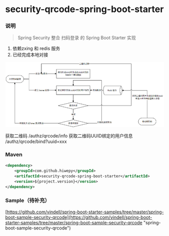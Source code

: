 # security-qrcode-spring-boot-starter

### 说明


 > Spring Security 整合 扫码登录  的 Spring Boot Starter 实现

1. 依赖zxing 和 redis 服务
2. 已经完成本地对接

![](https://github.com/hiwepy/security-qrcode-spring-boot-starter/blob/master/二维码扫码登录流程.png)

获取二维码
/authz/qrcode/info
获取二维码UUID绑定的用户信息
/authz/qrcode/bind?uuid=xxx

### Maven

``` xml
<dependency>
	<groupId>com.github.hiwepy</groupId>
	<artifactId>security-qrcode-spring-boot-starter</artifactId>
	<version>${project.version}</version>
</dependency>
```



### Sample（待补充）

[https://github.com/vindell/spring-boot-starter-samples/tree/master/spring-boot-sample-security-qrcode](https://github.com/vindell/spring-boot-starter-samples/tree/master/spring-boot-sample-security-qrcode "spring-boot-sample-security-qrcode")


